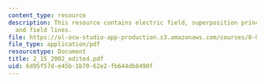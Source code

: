 ```yaml
---
content_type: resource
description: This resource contains electric field, superposition principle and fields
  and field lines.
file: https://ol-ocw-studio-app-production.s3.amazonaws.com/courses/8-02x-physics-ii-electricity-magnetism-with-an-experimental-focus-spring-2005/6d95f57de45b1b7062e2fb644db8490f_2_15_2002_edited.pdf
file_type: application/pdf
resourcetype: Document
title: 2_15_2002_edited.pdf
uid: 6d95f57d-e45b-1b70-62e2-fb644db8490f
---
```

